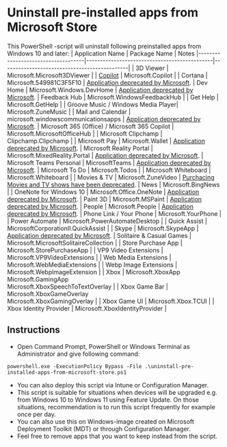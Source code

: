 # Uninstall pre-installed apps from Microsoft Store
This PowerShell -script will uninstall following preinstalled apps from Windows 10 and later:
| Application Name                   | Package Name                                 | Notes
|------------------------------------|----------------------------------------------|----------------------------------------------|
| 3D Viewer                          | Microsoft.Microsoft3DViewer                  |
| [Copilot](https://learn.microsoft.com/en-us/windows/client-management/manage-windows-copilot)                            | Microsoft.Copilot                            |
| Cortana                            | Microsoft.549981C3F5F10                      | [Application deprecated by Microsoft](https://support.microsoft.com/en-us/topic/end-of-support-for-cortana-d025b39f-ee5b-4836-a954-0ab646ee1efa).
| Dev Home                           | Microsoft.Windows.DevHome                    | [Application deprecated by Microsoft](https://www.windowscentral.com/software-apps/windows-11/microsoft-is-killing-this-handy-windows-11-feature-for-developers-less-than-two-years-after-its-debut).
| Feedback Hub                       | Microsoft.WindowsFeedbackHub                 |
| Get Help                           | Microsoft.GetHelp                            |
| Groove Music / Windows Media Player| Microsoft.ZuneMusic                          |
| Mail and Calendar                  | microsoft.windowscommunicationsapps          | [Application deprecated by Microsoft](https://support.microsoft.com/en-us/office/outlook-for-windows-the-future-of-mail-calendar-and-people-on-windows-11-715fc27c-e0f4-4652-9174-47faa751b199).
| Microsoft 365 (Office) / Microsoft 365 Copilot             | Microsoft.MicrosoftOfficeHub                 |
| Microsoft Clipchamp                | Clipchamp.Clipchamp                          |
| Microsoft Pay                      | Microsoft.Wallet                             | [Application deprecated by Microsoft](https://en.wikipedia.org/wiki/Microsoft_Pay).
| Microsoft Reality Portal           | Microsoft.MixedReality.Portal                | [Application deprecated by Microsoft](https://learn.microsoft.com/en-us/windows/whats-new/deprecated-features).
| Microsoft Teams Personal           | MicrosoftTeams                               | [Application deprecated by Microsoft](https://www.theverge.com/2023/6/15/23761859/microsoft-windows-11-teams-chat-integration-deprecation).
| Microsoft To Do                    | Microsoft.Todos                              |
| Microsoft Whiteboard               | Microsoft.Whiteboard                         |
| Movies & TV                        | Microsoft.ZuneVideo                          | [Purchacing Movies and TV shows have been deprecated](https://support.microsoft.com/en-us/windows/watch-movies-and-tv-shows-on-the-microsoft-movies-tv-app-59328422-053f-30b3-843a-f8774567a85e).
| News                               | Microsoft.BingNews                           |
| OneNote for Windows 10             | Microsoft.Office.OneNote                     | [Application deprecated by Microsoft](https://support.microsoft.com/en-us/office/what-is-happening-to-onenote-for-windows-10-2b453bfe-66bc-4ab2-9118-01e7eb54d2d6).
| Paint 3D                           | Microsoft.MSPaint                            | [Application deprecated by Microsoft](https://learn.microsoft.com/en-us/windows/whats-new/deprecated-features-resources#paint-3d).
| People                             | Microsoft.People                             | [Application deprecated by Microsoft](https://support.microsoft.com/en-us/office/outlook-for-windows-the-future-of-mail-calendar-and-people-on-windows-11-715fc27c-e0f4-4652-9174-47faa751b199).
| Phone Link / Your Phone            | Microsoft.YourPhone                          |
| Power Automate                     | Microsoft.PowerAutomateDesktop               |
| Quick Assist                       | MicrosoftCorporationII.QuickAssist           |
| Skype                              | Microsoft.SkypeApp                           | [Application deprecated by Microsoft](https://support.microsoft.com/en-us/skype/skype-is-retiring-in-may-2025-what-you-need-to-know-2a7d2501-427f-485e-8be0-2068a9f90472).
| Solitaire & Casual Games           | Microsoft.MicrosoftSolitaireCollection       |
| Store Purchase App                 | Microsoft.StorePurchaseApp                   |
| VP9 Video Extensions               | Microsoft.VP9VideoExtensions                 |
| Web Media Extensions               | Microsoft.WebMediaExtensions                 |
| Webp Image Extensions              | Microsoft.WebpImageExtension                 |
| Xbox                               | Microsoft.XboxApp<br>Microsoft.GamingApp<br>Microsoft.XboxSpeechToTextOverlay |
| Xbox Game Bar                      | Microsoft.XboxGameOverlay<br>Microsoft.XboxGamingOverlay |
| Xbox Game UI                       | Microsoft.Xbox.TCUI                          |
| Xbox Identity Provider             | Microsoft.XboxIdentityProvider               |

## Instructions
- Open Command Prompt, PowerShell or Windows Terminal as Administrator and give following command:
```
powershell.exe -ExecutionPolicy Bypass -File .\uninstall-pre-installed-apps-from-microsoft-store.ps1
```
- You can also deploy this script via Intune or Configuration Manager.
- This script is suitable for situations when devices will be upgraded e.g. from Windows 10 to Windows 11 using Feature Update. On those situations, recommendation is to run this script frequently for example once per day.
- You can also use this on Windows-image created on Microsoft Deployment Toolkit (MDT) or through Configuration Manager.
- Feel free to remove apps that you want to keep instead from the script.

